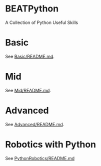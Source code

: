 # BEATPython
A Collection of Python Useful Skills

# Basic
See [Basic/README.md](Basic/README.md).

# Mid
See [Mid/README.md](Mid/README.md).

# Advanced
See [Advanced/README.md](Advanced/README.md).

# Robotics with Python
See [PythonRobotics/README.md](PythonRobotics/README.md)


